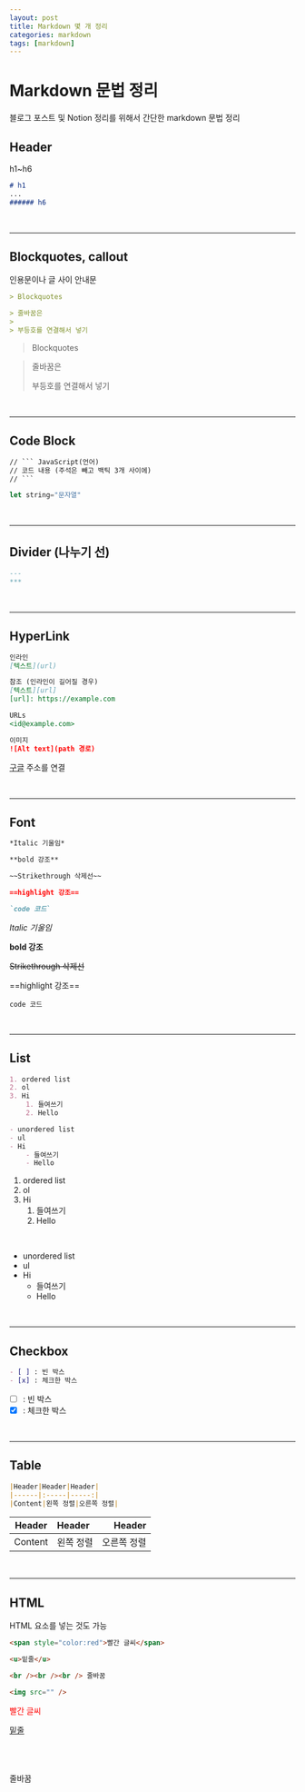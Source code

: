 ```yaml
---
layout: post
title: Markdown 몇 개 정리
categories: markdown
tags: [markdown]
---
```


# Markdown 문법 정리

블로그 포스트 및 Notion 정리를 위해서 간단한 markdown 문법 정리

## Header

h1~h6

```Markdown
# h1
...
###### h6
```

<br />

---

## Blockquotes, callout

인용문이나 글 사이 안내문

```Markdown
> Blockquotes

> 줄바꿈은
>
> 부등호를 연결해서 넣기

```

> Blockquotes

> 줄바꿈은
>
> 부등호를 연결해서 넣기

<br />

---

## Code Block

````Markdown
// ``` JavaScript(언어)
// 코드 내용 (주석은 빼고 백틱 3개 사이에)
// ```
````

```JavaScript
let string="문자열"
```

<br />

---

## Divider (나누기 선)

```Markdown
---
***
```

<br />

---

## HyperLink

```Markdown
인라인
[텍스트](url)

참조 (인라인이 길어질 경우)
[텍스트][url]
[url]: https://example.com

URLs
<id@example.com>

이미지
![Alt text](path 경로)

```

[구글](https://google.com) 주소를 연결

<br />

---

## Font

```Markdown
*Italic 기울임*

**bold 강조**

~~Strikethrough 삭제선~~

==highlight 강조==

`code 코드`

```

_Italic 기울임_

**bold 강조**

~~Strikethrough 삭제선~~

==highlight 강조==

`code 코드`

<br />

---

## List

```Markdown
1. ordered list
2. ol
3. Hi
    1. 들여쓰기
    2. Hello

- unordered list
- ul
- Hi
    - 들여쓰기
    - Hello

```

1. ordered list
2. ol
3. Hi
   1. 들여쓰기
   2. Hello

<br />

- unordered list
- ul
- Hi
  - 들여쓰기
  - Hello

<br />

---

## Checkbox

```Markdown
- [ ] : 빈 박스
- [x] : 체크한 박스
```

- [ ] : 빈 박스
- [x] : 체크한 박스

<br />

---

## Table

```Markdown
|Header|Header|Header|
|------|:-----|-----:|
|Content|왼쪽 정렬|오른쪽 정렬|
```

| Header  | Header    |      Header |
| ------- | :-------- | ----------: |
| Content | 왼쪽 정렬 | 오른쪽 정렬 |

<br />

---

## HTML

HTML 요소를 넣는 것도 가능

```HTML
<span style="color:red">빨간 글씨</span>

<u>밑줄</u>

<br /><br /><br /> 줄바꿈

<img src="" />
```

<span style="color:red">빨간 글씨</span>

<u>밑줄</u>

<br /><br /><br /> 줄바꿈
